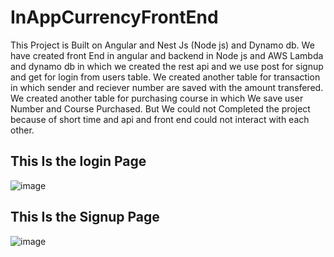 # InAppCurrencyFrontEnd

This Project is Built on Angular and Nest Js (Node js) and Dynamo db.
We have created front End in angular and backend in Node js and AWS Lambda and dynamo db in which we created the rest api and we use post for signup and get for login from users table.
We created another table for transaction in which sender and reciever number are saved with the amount transfered.
We created another table for purchasing course in which We save user Number and Course Purchased.
But We could not Completed the project because of short time and api and front end could not interact with each other.
## This Is the login Page
![image](https://user-images.githubusercontent.com/35076247/194858747-854b5edb-69e2-4466-999a-41c36b7246ad.png)
## This Is the Signup Page
![image](https://user-images.githubusercontent.com/35076247/194858968-1d54a201-9230-4f63-9b05-eee5d7a0778e.png)
